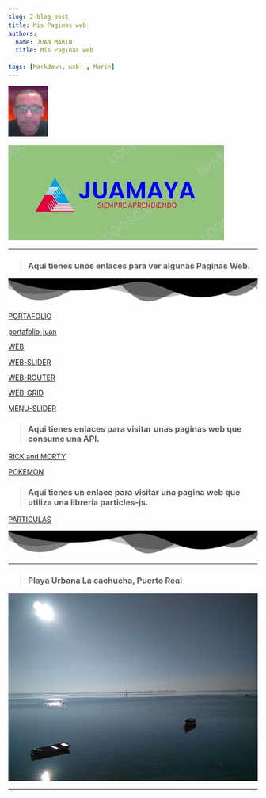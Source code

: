 ```yaml
---
slug: 2-blog-post
title: Mis Paginas web
authors:
  name: JUAN MARIN
  title: Mis Paginas web

tags: [Markdown, web  , Marin]
---
```


![juan](../static/img-png/juan3.png)

![logo](./imagenes/logo.jpg)

---

 

> ### Aqui tienes unos enlaces para ver algunas Paginas Web.

![ondas](../static/img-svg/ondas1.svg)

[PORTAFOLIO](https://juamaya.github.io/portafolio)

[portafolio-juan](https://juamaya.github.io/portafolio-juan/)
 
[WEB](https://juamaya.github.io/web)
 
[WEB-SLIDER](https://juamaya.github.io/web-slider)
 
[WEB-ROUTER](https://juamaya.github.io/web-router)
 
[WEB-GRID](https://juamaya.github.io/web-grid)
 
[MENU-SLIDER](https://juamaya.github.io/menu-slider)
 

> ### Aqui tienes enlaces para visitar unas paginas web que consume una API. 

[RICK and MORTY](https://juamaya.github.io/morty)
 
[POKEMON](https://juamaya.github.io/pokemon)

> ### Aqui tienes un enlace para visitar una pagina web que utiliza una libreria particles-js. 

[PARTICULAS ](https://juamaya.github.io/particles)
 


![ondas](../static/img-svg/ondas1.svg)


---

>### Playa Urbana La cachucha, Puerto Real

![Puerto-real](../static/img-blog/puerto-real.jpg)

---
 
